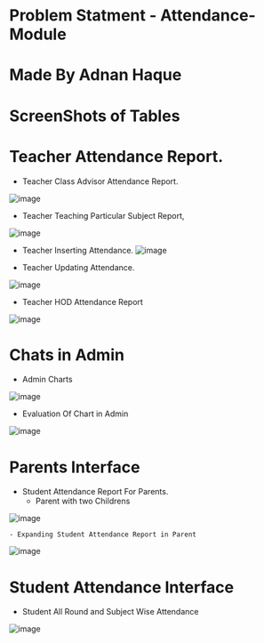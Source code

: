 # Problem Statment - Attendance-Module

# Made By Adnan Haque

# ScreenShots of Tables
# Teacher Attendance Report.
 
 - Teacher Class Advisor Attendance Report.
  
  ![image](https://user-images.githubusercontent.com/79236923/125632579-3488319c-0286-4b9a-85b0-582960e5e24b.png)
 
 - Teacher Teaching Particular Subject Report,
  
  ![image](https://user-images.githubusercontent.com/79236923/125631796-fe738f77-27be-4d1a-8f10-d1879d8b5d17.png)
  
 - Teacher Inserting Attendance.
 ![image](https://user-images.githubusercontent.com/79236923/125634385-ac285b2a-56ea-418d-a1c9-0184bc7fa1a3.png)
 
 - Teacher Updating Attendance.
  
  ![image](https://user-images.githubusercontent.com/79236923/125632963-d0a98e31-3555-49a2-879a-22df8c07b099.png)
  
 - Teacher HOD Attendance Report
  
  ![image](https://user-images.githubusercontent.com/79236923/125633287-d986a44b-499b-4199-879a-f73912277c8f.png)

# Chats in Admin 
 - Admin Charts 
 
  ![image](https://user-images.githubusercontent.com/79236923/125631996-c74fd406-6145-4f13-b87b-e2fa57352517.png)
 
 - Evaluation Of Chart in Admin
 
  ![image](https://user-images.githubusercontent.com/79236923/125632042-442ff9cd-0abf-42c4-a768-88509f22724b.png)
   
# Parents Interface
 
 - Student Attendance Report For Parents.
    - Parent with two Childrens
      
  ![image](https://user-images.githubusercontent.com/79236923/125633595-3f4100f0-48e6-48af-9184-5f944f8ff373.png)
    
    - Expanding Student Attendance Report in Parent

  ![image](https://user-images.githubusercontent.com/79236923/125633712-bfb461fb-ec6c-4acf-8d16-1861fee58ad8.png)

# Student Attendance Interface 
 
 - Student All Round and Subject Wise Attendance
  
  ![image](https://user-images.githubusercontent.com/79236923/125634028-4c638ea1-259f-470c-beb9-369a6685cc8b.png)
